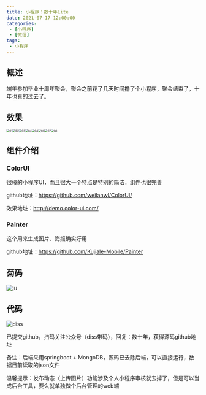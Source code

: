 ```yaml
---
title: 小程序：数十年Lite
date: 2021-07-17 12:00:00
categories: 
 - [小程序]
 - [微信]
tags:
 - 小程序
---
```


## 概述

端午参加毕业十周年聚会，聚会之前花了几天时间撸了个小程序，聚会结束了，十年也真的过去了。

<!--more-->

## 效果

<img src="https://ossbao.oss-cn-qingdao.aliyuncs.com/blog/2021/wx/ssn/01.jpg" alt="01" style="zoom: 50%;" /><img src="https://ossbao.oss-cn-qingdao.aliyuncs.com/blog/2021/wx/ssn/02.jpg" alt="02" style="zoom: 50%;" /><img src="https://ossbao.oss-cn-qingdao.aliyuncs.com/blog/2021/wx/ssn/03.jpg" alt="03" style="zoom: 50%;" /><img src="https://ossbao.oss-cn-qingdao.aliyuncs.com/blog/2021/wx/ssn/04.jpg" alt="04" style="zoom: 50%;" /><img src="https://ossbao.oss-cn-qingdao.aliyuncs.com/blog/2021/wx/ssn/05.jpg" alt="04" style="zoom:50%;" /><img src="https://ossbao.oss-cn-qingdao.aliyuncs.com/blog/2021/wx/ssn/06.jpg" alt="06" style="zoom:50%;" /><img src="https://ossbao.oss-cn-qingdao.aliyuncs.com/blog/2021/wx/ssn/07.jpg" alt="07" style="zoom:50%;" /><img src="https://ossbao.oss-cn-qingdao.aliyuncs.com/blog/2021/wx/ssn/08.jpg" alt="08" style="zoom:50%;" />

## 组件介绍

### ColorUI

很棒的小程序UI，而且很大一个特点是特别的简洁，组件也很完善

github地址：https://github.com/weilanwl/ColorUI/

效果地址：http://demo.color-ui.com/

### Painter

这个用来生成图片、海报确实好用

github地址：https://github.com/Kujiale-Mobile/Painter

## 菊码

![ju](https://ossbao.oss-cn-qingdao.aliyuncs.com/blog/2021/wx/ssn/ju.png)

## 代码

![diss](https://ossbao.oss-cn-qingdao.aliyuncs.com/blog/2021/wx/ssn/diss.jpg)

已提交github，扫码关注公众号（diss带码），回复：数十年，获得源码github地址

备注：后端采用springboot + MongoDB，源码已去除后端，可以直接运行，数据目前读取的json文件

温馨提示：发布动态（上传图片）功能涉及个人小程序审核就去掉了，但是可以当成后台工具，要么就单独做个后台管理的web端

